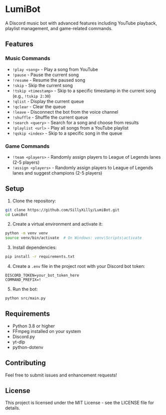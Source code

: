 # LumiBot

A Discord music bot with advanced features including YouTube playback, playlist management, and game-related commands.

## Features

### Music Commands
- `!play <song>` - Play a song from YouTube
- `!pause` - Pause the current song
- `!resume` - Resume the paused song
- `!skip` - Skip the current song
- `!tskip <timestamp>` - Skip to a specific timestamp in the current song (e.g., `!tskip 2:30`)
- `!qlist` - Display the current queue
- `!qclear` - Clear the queue
- `!leave` - Disconnect the bot from the voice channel
- `!shuffle` - Shuffle the current queue
- `!search <query>` - Search for a song and choose from results
- `!playlist <url>` - Play all songs from a YouTube playlist
- `!qskip <index>` - Skip to a specific song in the queue

### Game Commands
- `!team <players>` - Randomly assign players to League of Legends lanes (2-5 players)
- `!assign <players>` - Randomly assign players to League of Legends lanes and suggest champions (2-5 players)

## Setup

1. Clone the repository:
```bash
git clone https://github.com/SillyXilly/LumiBot.git
cd LumiBot
```

2. Create a virtual environment and activate it:
```bash
python -m venv venv
source venv/bin/activate  # On Windows: venv\Scripts\activate
```

3. Install dependencies:
```bash
pip install -r requirements.txt
```

4. Create a `.env` file in the project root with your Discord bot token:
```
DISCORD_TOKEN=your_bot_token_here
COMMAND_PREFIX=!
```

5. Run the bot:
```bash
python src/main.py
```

## Requirements
- Python 3.8 or higher
- FFmpeg installed on your system
- Discord.py
- yt-dlp
- python-dotenv

## Contributing
Feel free to submit issues and enhancement requests!

## License
This project is licensed under the MIT License - see the LICENSE file for details. 